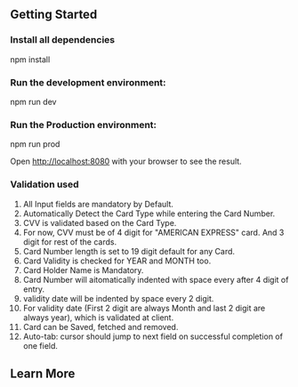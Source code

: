

## Getting Started

### Install all dependencies
npm install

### Run the development environment:
npm run dev

### Run the Production environment:
npm run prod

Open [http://localhost:8080](http://localhost:8080) with your browser to see the result.

### Validation used

1. All Input fields are mandatory by Default.
2. Automatically Detect the Card Type while entering the Card Number.
3. CVV is validated based on the Card Type.
4. For now, CVV must be of 4 digit for  "AMERICAN EXPRESS" card. And 3 digit for rest of the cards.
5. Card Number length is set to 19 digit default for any Card.
6. Card Validity is checked for YEAR and MONTH too.
7. Card Holder Name is Mandatory.
8. Card Number will aitomatically indented with space every after 4 digit of entry.
9. validity date will be indented by space every 2 digit. 
10. For validity date (First 2 digit are always Month and last 2 digit are always year), which is validated at client.
11. Card can be Saved, fetched and removed.
12. Auto-tab: cursor should jump to next field on successful completion of
one field.

## Learn More
